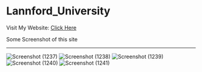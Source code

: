# Lannford_University
Visit My Website: [Click Here](https://shantanu7022.github.io/Lannford_University/)

Some Screenshot of this site

---------------------------------------------------------------------------------------------------------------------

![Screenshot (1237)](https://github.com/Shantanu7022/Lannford_University/assets/123929397/41bdc140-8efe-4558-97ef-88fc2ad7ad4f)
![Screenshot (1238)](https://github.com/Shantanu7022/Lannford_University/assets/123929397/48f4c7a4-2e73-458b-850d-9ecb50b2138d)
![Screenshot (1239)](https://github.com/Shantanu7022/Lannford_University/assets/123929397/c3c159b2-33ec-4037-9f3b-b545fb0b81a9)
![Screenshot (1240)](https://github.com/Shantanu7022/Lannford_University/assets/123929397/63552740-a7e3-4840-9ec1-037630b10c2f)
![Screenshot (1241)](https://github.com/Shantanu7022/Lannford_University/assets/123929397/5a7c249b-cd3a-4597-81c5-698945d00ac5)
